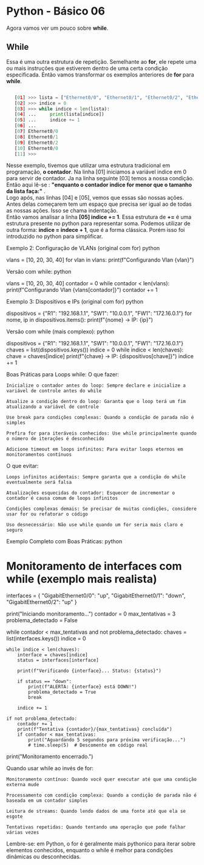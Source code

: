 # Python - Básico 06

Agora vamos ver um pouco sobre **while**. 

## While

Essa é uma outra estrutura de repetição. Semelhante ao **for**, ele repete uma ou mais instruções que estiverem dentro de uma certa condição especificada. Então vamos transformar os exemplos anteriores de **for** para **while**.

```Python

   [01] >>> lista = ["Ethernet0/0", "Ethernet0/1", "Ethernet0/2", "Ethernet0/0"]
   [02] >>> indice = 0
   [03] >>> while indice < len(lista):
   [04] ...     print(lista[indice])
   [05] ...     indice += 1
   [06] ... 
   [07] Ethernet0/0
   [08] Ethernet0/1
   [09] Ethernet0/2
   [10] Ethernet0/0
   [11] >>>
```
Nesse exemplo, tivemos que utilizar uma estrutura tradicional em programação, **o contador**. Na linha [01] iniciamos a variável indice em 0 para servir de contador. Ja na linha seguinte [03] temos a nossa condição. Então aqui lê-se : **"enquanto o contador indice for menor que o tamanho da lista faça:"** .  
Logo após, nas linhas [04] e [05], vemos que essas são nossas ações. Antes delas começarem tem um espaço que precisa ser igual ao de todas as nossas ações. Isso se chama indentação.  
Então vamos analisar a linha **[05] indice += 1**. Essa estrutura de **+=** é uma estrutura presente no python para representar soma. Podemos utilizar de outra forma: **indice = indece + 1**, que é a forma clássica. Porém isso foi introduzido no python para simplificar.


Exemplo 2: Configuração de VLANs (original com for)
python

vlans = [10, 20, 30, 40]
for vlan in vlans:
    print(f"Configurando Vlan {vlan}")

Versão com while:
python

vlans = [10, 20, 30, 40]
contador = 0
while contador < len(vlans):
    print(f"Configurando Vlan {vlans[contador]}")
    contador += 1

Exemplo 3: Dispositivos e IPs (original com for)
python

dispositivos = {"R1": "192.168.1.1", "SW1": "10.0.0.1", "FW1": "172.16.0.1"}
for nome, ip in dispositivos.items():
    print(f"{nome} -> IP: {ip}")

Versão com while (mais complexo):
python

dispositivos = {"R1": "192.168.1.1", "SW1": "10.0.0.1", "FW1": "172.16.0.1"}
chaves = list(dispositivos.keys())
indice = 0
while indice < len(chaves):
    chave = chaves[indice]
    print(f"{chave} -> IP: {dispositivos[chave]}")
    indice += 1

Boas Práticas para Loops while:
O que fazer:

    Inicialize o contador antes do loop: Sempre declare e inicialize a variável de controle antes do while

    Atualize a condição dentro do loop: Garanta que o loop terá um fim atualizando a variável de controle

    Use break para condições complexas: Quando a condição de parada não é simples

    Prefira for para iteráveis conhecidos: Use while principalmente quando o número de iterações é desconhecido

    Adicione timeout em loops infinitos: Para evitar loops eternos em monitoramentos contínuos

O que evitar:

    Loops infinitos acidentais: Sempre garanta que a condição do while eventualmente será falsa

    Atualizações esquecidas do contador: Esquecer de incrementar o contador é causa comum de loops infinitos

    Condições complexas demais: Se precisar de muitas condições, considere usar for ou refatorar o código

    Uso desnecessário: Não use while quando um for seria mais claro e seguro

Exemplo Completo com Boas Práticas:
python

# Monitoramento de interfaces com while (exemplo mais realista)
interfaces = {
    "GigabitEthernet0/0": "up",
    "GigabitEthernet0/1": "down",
    "GigabitEthernet0/2": "up"
}

print("Iniciando monitoramento...")
contador = 0
max_tentativas = 3
problema_detectado = False

while contador < max_tentativas and not problema_detectado:
    chaves = list(interfaces.keys())
    indice = 0
    
    while indice < len(chaves):
        interface = chaves[indice]
        status = interfaces[interface]
        
        print(f"Verificando {interface}... Status: {status}")
        
        if status == "down":
            print(f"ALERTA: {interface} está DOWN!")
            problema_detectado = True
            break
            
        indice += 1
    
    if not problema_detectado:
        contador += 1
        print(f"Tentativa {contador}/{max_tentativas} concluída")
        if contador < max_tentativas:
            print("Aguardando 5 segundos para próxima verificação...")
            # time.sleep(5)  # Descomente em código real

print("Monitoramento encerrado.")

Quando usar while ao invés de for:

    Monitoramento contínuo: Quando você quer executar até que uma condição externa mude

    Processamento com condição complexa: Quando a condição de parada não é baseada em um contador simples

    Leitura de streams: Quando lendo dados de uma fonte até que ela se esgote

    Tentativas repetidas: Quando tentando uma operação que pode falhar várias vezes

Lembre-se: em Python, o for é geralmente mais pythonico para iterar sobre elementos conhecidos, enquanto o while é melhor para condições dinâmicas ou desconhecidas.